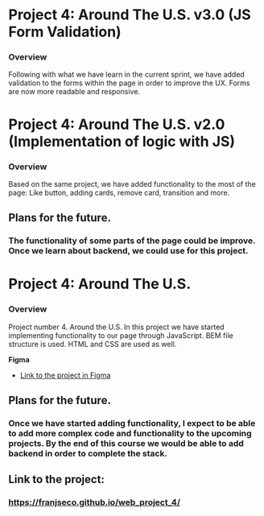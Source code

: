 # Project 4: Around The U.S. v3.0 (JS Form Validation)

### Overview

Following with what we have learn in the current sprint, we have added validation to the forms within the page in order to improve the UX. Forms are now more readable and responsive.

# Project 4: Around The U.S. v2.0 (Implementation of logic with JS)

### Overview

Based on the same project, we have added functionality to the most of the page: Like button, adding cards, remove card, transition and more.

## Plans for the future.

### The functionality of some parts of the page could be improve. Once we learn about backend, we could use for this project.

# Project 4: Around The U.S.

### Overview

Project number 4. Around the U.S.
In this project we have started implementing functionality to our page through JavaScript.
BEM file structure is used.
HTML and CSS are used as well.


**Figma**

* [Link to the project in Figma](https://www.figma.com/file/SurN1jaeEQIhuZEDMhmWWf/Sprint-4-Around-The-U.S.-desktop-mobile?node-id=0%3A1)


## Plans for the future.

### Once we have started adding functionality, I expect to be able to add more complex code and functionality to the upcoming projects. By the end of this course we would be able to add backend in order to complete the stack.

## Link to the project:

### https://franjseco.github.io/web_project_4/


